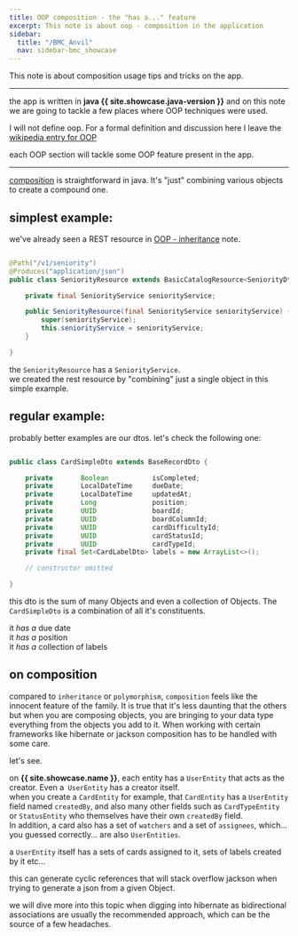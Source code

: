 ```yaml
---
title: OOP composition - the "has a..." feature
excerpt: This note is about oop - composition in the application
sidebar:
  title: "/BMC_Anvil"
  nav: sidebar-bmc_showcase
---
```


This note is about composition usage tips and tricks on the app.

---

the app is written in **java {{ site.showcase.java-version }}** and on this note we are going to tackle a few places where OOP techniques
were used.

I will not define oop. For a formal definition and discussion here I leave
the [wikipedia entry for OOP](https://en.wikipedia.org/wiki/Object-oriented_programming)

each OOP section will tackle some OOP feature present in the app.

---

[composition](https://en.wikipedia.org/wiki/Object_composition) is straightforward in java. It's "just" combining various objects to create
a compound one.

## simplest example:

we've already seen a REST resource in [OOP - inheritance](bmc-showcase-oop-inheritance) note.

```java

@Path("/v1/seniority")
@Produces("application/json")
public class SeniorityResource extends BasicCatalogResource<SeniorityDto, SeniorityEntity> {

    private final SeniorityService seniorityService;

    public SeniorityResource(final SeniorityService seniorityService) {
        super(seniorityService);
        this.seniorityService = seniorityService;
    }

}
```

the `SeniorityResource` has a `SeniorityService`.<br>
we created the rest resource by "combining" just a single object in this simple example.

## regular example:

probably better examples are our dtos. let's check the following one:

```java

public class CardSimpleDto extends BaseRecordDto {

    private       Boolean           isCompleted;
    private       LocalDateTime     dueDate;
    private       LocalDateTime     updatedAt;
    private       Long              position;
    private       UUID              boardId;
    private       UUID              boardColumnId;
    private       UUID              cardDifficultyId;
    private       UUID              cardStatusId;
    private       UUID              cardTypeId;
    private final Set<CardLabelDto> labels = new ArrayList<>();

    // constructor omitted

}
```

this dto is the sum of many Objects and even a collection of Objects. The `CardSimpleDto` is a combination of all it's constituents.

it _has a_ due date <br>
it _has a_ position <br>
it _has a_ collection of labels <br>

## on composition

compared to `inheritance` or `polymorphism`, `composition` feels like the innocent feature of the family. It is true that it's less daunting
that the others but when you are composing objects, you are bringing to your data type everything from the objects you add to it. When
working with certain frameworks like hibernate or jackson composition has to be handled with some care.

let's see.

on **{{ site.showcase.name }}**, each entity has a `UserEntity` that acts as the creator. Even a` UserEntity` has a creator itself.<br>
when you create a `CardEntity` for example, that `CardEntity` has a `UserEntity` field named `createdBy`, and also many other fields such
as `CardTypeEntity` or `StatusEntity` who themselves have their own `createdBy` field.<br>
In addition, a card also has a set of `watchers` and a set of `assignees`, which... you guessed correctly... are also `UserEntities`.

a `UserEntity` itself has a sets of cards assigned to it, sets of labels created by it etc...

this can generate cyclic references that will stack overflow jackson when trying to generate a json from a given Object.

we will dive more into this topic when digging into hibernate as bidirectional associations are usually the recommended approach, which can
be the source of a few headaches.
